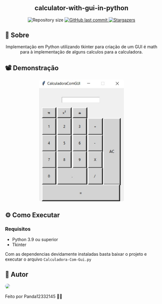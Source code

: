 # 

<h2 align="center">calculator-with-gui-in-python</h2>

<p align="center">

  <img alt="Repository size" src="https://img.shields.io/github/repo-size/panda12332145/calculator-with-gui-in-python">
  
  <a href="https://github.com/panda12332145/calculator-with-gui-in-python/commits/master">
    <img alt="GitHub last commit" src="https://img.shields.io/github/last-commit/panda12332145/calculator-with-gui-in-python">
  </a>
 
   <a href="https://github.com/panda12332145/calculator-with-gui-in-python">
    <img alt="Stargazers" src="https://img.shields.io/github/stars/panda12332145/calculator-with-gui-in-python?style=social">
  </a>
 
</p>

<h2 id="Sobre">🔖 Sobre</h2>
<p align="center">Implementação em Python utilizando tkinter para criação de um GUI é math para à implementação de alguns calculos para a calculadora. </p>

<h2 id="Demonstrac-oes">📽 Demonstração</h2>

  <p align="center">
  <kbd>
  <img width="280" style="border-radius: 5px" height="400" src="https://github.com/panda12332145/calculator-with-gui-in-python/blob/main/github%20assets/Menu.jpg">
  </kbd>
  </p>

<h2 id="Como Executar">⚙️ Como Executar</h2>

### Requisitos
+ Python 3.9 ou superior
+ Tkinter

Com as dependencias devidamente instaladas basta baixar o projeto e executar o arquivo `Calculadora-Com-Gui.py`

<h2 id="autor">👾 Autor</h2>

<img style="border-radius: 50%;" src="https://avatars.githubusercontent.com/u/73090399?v=4" width="100px;"/>

<p>Feito por Panda12332145 👋🏽</p>
